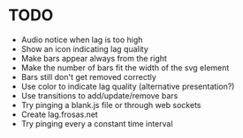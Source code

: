 # TODO

- Audio notice when lag is too high
- Show an icon indicating lag quality
- Make bars appear always from the right
- Make the number of bars fit the width of the svg element
- Bars still don't get removed correctly
- Use color to indicate lag quality (alternative presentation?)
- Use transitions to add/update/remove bars
- Try pinging a blank.js file or through web sockets 
- Create lag.frosas.net
- Try pinging every a constant time interval
